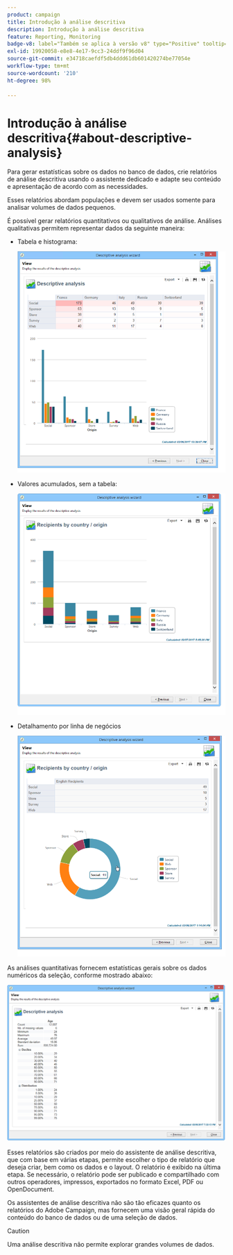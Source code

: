 ```yaml
---
product: campaign
title: Introdução à análise descritiva
description: Introdução à análise descritiva
feature: Reporting, Monitoring
badge-v8: label="Também se aplica à versão v8" type="Positive" tooltip="Também se aplica ao Campaign v8"
exl-id: 19920058-e8e8-4e17-9cc3-24ddf9f96d04
source-git-commit: e34718caefdf5db4ddd61db601420274be77054e
workflow-type: tm+mt
source-wordcount: '210'
ht-degree: 98%

---
```


# Introdução à análise descritiva{#about-descriptive-analysis}



Para gerar estatísticas sobre os dados no banco de dados, crie relatórios de análise descritiva usando o assistente dedicado e adapte seu conteúdo e apresentação de acordo com as necessidades.

Esses relatórios abordam populações e devem ser usados somente para analisar volumes de dados pequenos.

É possível gerar relatórios quantitativos ou qualitativos de análise. Análises qualitativas permitem representar dados da seguinte maneira:

* Tabela e histograma:

  ![](assets/reporting_descriptive_sample_1.png)

* Valores acumulados, sem a tabela:

  ![](assets/reporting_descriptive_sample_3.png)

* Detalhamento por linha de negócios

  ![](assets/reporting_descriptive_sample_2.png)

As análises quantitativas fornecem estatísticas gerais sobre os dados numéricos da seleção, conforme mostrado abaixo:

![](assets/reporting_descriptive_quantitative_sample.png)

Esses relatórios são criados por meio do assistente de análise descritiva, que com base em várias etapas, permite escolher o tipo de relatório que deseja criar, bem como os dados e o layout. O relatório é exibido na última etapa. Se necessário, o relatório pode ser publicado e compartilhado com outros operadores, impressos, exportados no formato Excel, PDF ou OpenDocument.

Os assistentes de análise descritiva não são tão eficazes quanto os relatórios do Adobe Campaign, mas fornecem uma visão geral rápida do conteúdo do banco de dados ou de uma seleção de dados.

>[!CAUTION]
>
>Uma análise descritiva não permite explorar grandes volumes de dados.
